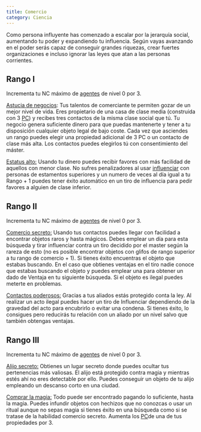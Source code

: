 ```yaml
---
title: Comercio
category: Ciencia
---
```


Como persona influyente has comenzado a escalar por la jerarquía social, aumentando tu poder y expandiendo tu influencia. Según vayas avanzando en el poder serás capaz de conseguir grandes riquezas, crear fuertes organizaciones e incluso ignorar las leyes que atan a las personas corrientes.

## Rango I 

Incrementa tu NC máximo de [agentes](https://raldamain.com/rules/Reglas%20adicionales/agentes.html) de nivel 0 por 3.

<u>Astucia de negocios</u>: Tus talentos de comerciante te permiten gozar de un mejor nivel de vida. Eres propietario de una casa de clase media (construida con 3 [PC](https://raldamain.com/rules/Reglas%20adicionales/bases.html)) y recibes tres contactos de la misma clase social que tú. Tu negocio genera suficiente dinero para que puedas mantenerte y tener a tu disposición cualquier objeto legal de bajo coste. Cada vez que asciendes un rango puedes elegir una propiedad adicional de 3 PC o un contacto de clase más alta. Los contactos puedes elegirlos tú con consentimiento del máster.

<u>Estatus alto:</u> Usando tu dinero puedes recibir favores con más facilidad de aquellos con menor clase. No sufres penalizadores al usar [influenciar](https://raldamain.com/rules/Rangos/Social/influenciar.html) con personas de estamentos superiores y un numero de veces al día igual a tu Rango + 1 puedes tener éxito automático en un tiro de influencia para pedir favores a alguien de clase inferior.

## Rango II 

Incrementa tu NC máximo de [agentes](https://raldamain.com/rules/Reglas%20adicionales/agentes.html) de nivel 0 por 3.

<u>Comercio secreto:</u> Usando tus contactos puedes llegar con facilidad a encontrar objetos raros y hasta mágicos. Debes emplear un día para esta búsqueda y tirar influenciar contra un tiro decidido por el master según la rareza de esto (no es posible encontrar objetos con glifos de rango superior a tu rango de comercio + 1). Si tienes éxito encuentras el objeto que estabas buscando. En el caso que obtienes ventajas en el tiro nadie conoce que estabas buscando el objeto y puedes emplear una para obtener un dado de Ventaja en tu siguiente búsqueda. Si el objeto es ilegal puedes meterte en problemas.

<u>Contactos poderosos:</u> Gracias a tus aliados estás protegido conta la ley. Al realizar un acto ilegal puedes hacer un tiro de Influenciar dependiendo de la gravedad del acto para encubrirlo o evitar una condena. Si tienes éxito, lo consigues pero reducirás tu relación con un aliado por un nivel salvo que también obtengas ventajas.

## Rango III 

Incrementa tu NC máximo de [agentes](https://raldamain.com/rules/Reglas%20adicionales/agentes.html) de nivel 0 por 3.

<u>Alijo secreto:</u> Obtienes un lugar secreto donde puedes ocultar tus pertenencias más valiosas. El alijo está protegido contra magia y mientras estés ahí no eres detectable por ello. Puedes conseguir un objeto de tu alijo empleando un descanso corto en una ciudad.

<u>Comprar la magia:</u> Todo puede ser encontrado pagando lo suficiente, hasta la magia. Puedes infundir objetos con hechizos que no conozcas o usar un ritual aunque no sepas magia si tienes éxito en una búsqueda como si se tratase de la habilidad comercio secreto. Aumenta los [PC](https://raldamain.com/rules/Reglas%20adicionales/bases.html)de una de tus propiedades por 3.